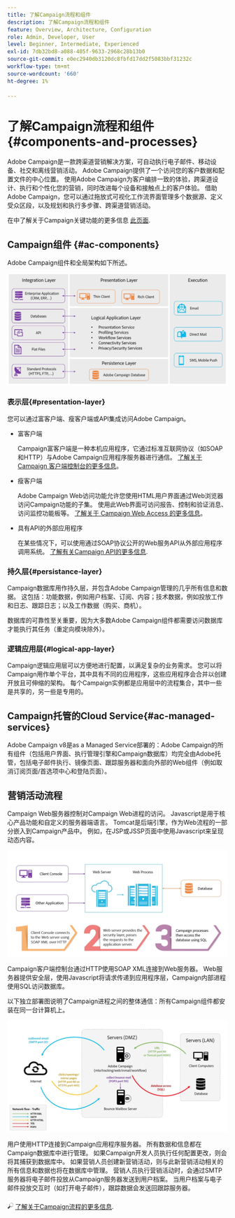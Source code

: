 ```yaml
---
title: 了解Campaign流程和组件
description: 了解Campaign流程和组件
feature: Overview, Architecture, Configuration
role: Admin, Developer, User
level: Beginner, Intermediate, Experienced
exl-id: 7db32bd8-a088-405f-9633-2968c28b13b0
source-git-commit: e0ec2940db3120dc8fbfd17dd2f5083bbf31232c
workflow-type: tm+mt
source-wordcount: '660'
ht-degree: 1%

---
```


# 了解Campaign流程和组件 {#components-and-processes}

Adobe Campaign是一款跨渠道营销解决方案，可自动执行电子邮件、移动设备、社交和离线营销活动。 Adobe Campaign提供了一个访问您的客户数据和配置文件的中心位置。 使用Adobe Campaign为客户编排一致的体验，跨渠道设计、执行和个性化您的营销，同时改进每个设备和接触点上的客户体验。 借助Adobe Campaign，您可以通过拖放式可视化工作流界面管理多个数据源、定义受众区段，以及规划和执行多步骤、跨渠道营销活动。

在中了解关于Campaign关键功能的更多信息 [此页面](../start/get-started.md).

## Campaign组件 {#ac-components}

Adobe Campaign组件和全局架构如下所述。

![](assets/ac-components.png)

### 表示层{#presentation-layer}

您可以通过富客户端、瘦客户端或API集成访问Adobe Campaign。

* 富客户端

  Campaign富客户端是一种本机应用程序，它通过标准互联网协议（如SOAP和HTTP）与Adobe Campaign应用程序服务器进行通信。 [ 了解关于 Campaign 客户端控制台的更多信息](../start/connect.md)。

* 瘦客户端

  Adobe Campaign Web访问功能允许您使用HTML用户界面通过Web浏览器访问Campaign功能的子集。 使用此Web界面可访问报告、控制和验证消息、访问监控功能板等。  [ 了解关于 Campaign Web Access 的更多信息](../start/connect.md)。

* 具有API的外部应用程序

  在某些情况下，可以使用通过SOAP协议公开的Web服务API从外部应用程序调用系统。 [了解有关Campaign API的更多信息](../dev/api.md).

### 持久层{#persistance-layer}

Campaign数据库用作持久层，并包含Adobe Campaign管理的几乎所有信息和数据。 这包括：功能数据，例如用户档案、订阅、内容；技术数据，例如投放工作和日志、跟踪日志；以及工作数据（购买、商机）。

数据库的可靠性至关重要，因为大多数Adobe Campaign组件都需要访问数据库才能执行其任务（重定向模块除外）。

### 逻辑应用层{#logical-app-layer}

Campaign逻辑应用层可以方便地进行配置，以满足复杂的业务需求。 您可以将Campaign用作单个平台，其中具有不同的应用程序，这些应用程序会合并以创建开放且可伸缩的架构。 每个Campaign实例都是应用层中的流程集合，其中一些是共享的，另一些是专用的。

## Campaign托管的Cloud Service{#ac-managed-services}

Adobe Campaign v8是as a Managed Service部署的：Adobe Campaign的所有组件（包括用户界面、执行管理引擎和Campaign数据库）均完全由Adobe托管，包括电子邮件执行、镜像页面、跟踪服务器和面向外部的Web组件（例如取消订阅页面/首选项中心和登陆页面）。

## 营销活动流程

Campaign Web服务器控制对Campaign Web进程的访问。 Javascript是用于核心产品功能和自定义的服务器端语言。 Tomcat是后端引擎，作为Web流程的一部分嵌入到Campaign产品中。 例如，在JSP或JSSP页面中使用Javascript来呈现动态内容。

![](assets/ac-processes.png)

Campaign客户端控制台通过HTTP使用SOAP XML连接到Web服务器。 Web服务器提供安全层，使用Javascript将请求传递到应用程序层，Campaign内部进程使用SQL访问数据库。

以下独立部署图说明了Campaign进程之间的整体通信：所有Campaign组件都安装在同一台计算机上。

![](assets/ac-standalone.png)

用户使用HTTP连接到Campaign应用程序服务器。 所有数据和信息都在Campaign数据库中进行管理。 如果Campaign开发人员执行任何配置更改，则会将其捕获到数据库中。 如果营销人员创建新营销活动，则与此新营销活动相关的所有信息和数据也将在数据库中管理。 营销人员执行营销活动时，会通过SMTP服务器将电子邮件投放从Campaign服务器发送到用户档案。 当用户档案与电子邮件投放交互时（如打开电子邮件），跟踪数据会发送回跟踪服务器。

![](../assets/do-not-localize/glass.png) [了解关于Campaign流程的更多信息](../architecture/general-architecture.md#dev-env).
